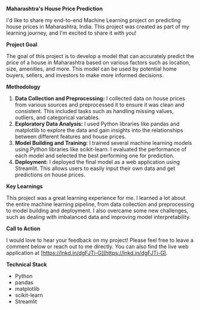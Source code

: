 
**Maharashtra's House Price Prediction**

I'd like to share my end-to-end Machine Learning project on predicting house prices in Maharashtra, India. This project was created as part of my learning journey, and I'm excited to share it with you!

**Project Goal**

The goal of this project is to develop a model that can accurately predict the price of a house in Maharashtra based on various factors such as location, size, amenities, and more. This model can be used by potential home buyers, sellers, and investors to make more informed decisions.

**Methodology**

1. **Data Collection and Preprocessing:** I collected data on house prices from various sources and preprocessed it to ensure it was clean and consistent. This included tasks such as handling missing values, outliers, and categorical variables.
2. **Exploratory Data Analysis:** I used Python libraries like pandas and matplotlib to explore the data and gain insights into the relationships between different features and house prices.
3. **Model Building and Training:** I trained several machine learning models using Python libraries like scikit-learn. I evaluated the performance of each model and selected the best performing one for prediction.
4. **Deployment:** I deployed the final model as a web application using Streamlit. This allows users to easily input their own data and get predictions on house prices.

**Key Learnings**

This project was a great learning experience for me. I learned a lot about the entire machine learning pipeline, from data collection and preprocessing to model building and deployment. I also overcame some new challenges, such as dealing with imbalanced data and improving model interpretability.

**Call to Action**

I would love to hear your feedback on my project! Please feel free to leave a comment below or reach out to me directly. You can also find the live web application at [https://lnkd.in/dgFJTi-G](https://lnkd.in/dgFJTi-G).

**Technical Stack**

* Python
* pandas
* matplotlib
* scikit-learn
* Streamlit

